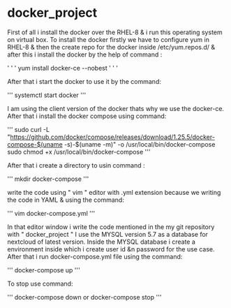# docker_project

First of all i install the docker over the RHEL-8 & i run this operating system on virtual box.
To install the docker firstly we have to configure yum in RHEL-8 & then the create repo for the docker inside /etc/yum.repos.d/ & after this i install the docker by the help of command :

' ' '
yum install docker-ce --nobest 
' ' '

After that i start the docker to use it by the command:

'''
systemctl start docker 
'''

I am using the client version of the docker thats why we use the docker-ce.
After that i install the docker compose using command:

'''
sudo curl -L "https://github.com/docker/compose/releases/download/1.25.5/docker-compose-$(uname -s)-$(uname -m)" -o /usr/local/bin/docker-compose
sudo chmod +x /usr/local/bin/docker-compose
'''

After that i create a directory to  usin command :

'''
mkdir docker-compose
'''

write the code using " vim " editor with .yml extension because we writing the code in YAML & using the command:

'''
vim  docker-compose.yml
'''

In that editor window i write the code mentioned in the my git repository with " docker_project "
I use the MYSQL version 5.7 as a database for nextcloud of latest version.
Inside the MYSQL database i create a environment inside which i create user id &n password for the use case.
After that i run docker-compose.yml file using the command:

'''
docker-compose up
'''

To stop use command:

'''
docker-compose down
or 
docker-compose stop
'''

